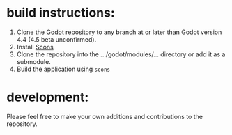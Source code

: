 # build instructions:

1. Clone the [Godot](https://github.com/godotengine/godot) repository to any branch at or later than Godot version 4.4 (4.5 beta unconfirmed).
2. Install [Scons](https://www.scons.org/)
3. Clone the repository into the .../godot/modules/... directory or add it as a submodule.
4. Build the application using `scons` 

# development:
Please feel free to make your own additions and contributions to the repository.

